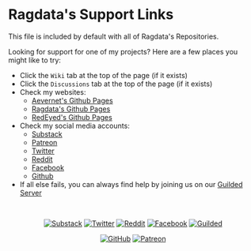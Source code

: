 # Ragdata's Support Links

This file is included by default with all of Ragdata's Repositories.

Looking for support for one of my projects?  Here are a few places you might like to try:

- Click the `Wiki` tab at the top of the page (if it exists)
- Click the `Discussions` tab at the top of the page (if it exists)
- Check my websites:
  - [Aevernet's Github Pages][github-aevernet]
  - [Ragdata's Github Pages][github-ragdata]
  - [RedEyed's Github Pages][github-redeyed]
- Check my social media accounts:
  - [Substack][substack]
  - [Patreon][patreon]
  - [Twitter][twitter]
  - [Reddit][reddit]
  - [Facebook][facebook]
  - [Github][github]
- If all else fails, you can always find help by joining us on our [Guilded Server][guilded]

<br>

<div align="center">

<a href="https://redeyed.substack.com" target="_blank"><img src="https://img.shields.io/badge/Substack-FF6719?style=for-the-badge&logo=substack&logoColor=white" alt="Substack"></a>
<a href="https://twitter.com/RagdataAU" target="_blank"><img src="https://img.shields.io/badge/Twitter-55ACEE?style=for-the-badge&logo=twitter&logoColor=white" alt="Twitter"></a>
<a href="https://reddit.com/redeyedrpg" target="_blank"><img src="https://img.shields.io/badge/Reddit-FF4500?style=for-the-badge&logo=reddit&logoColor=white" alt="Reddit"></a>
<a href="https://facebook.com/redeyedrpg" target="_blank"><img src="https://img.shields.io/badge/Facebook-3B5998?style=for-the-badge&logo=facebook&logoColor=white" alt="Facebook"></a>
<a href="https://www.guilded.gg/r/zzGRqPV8Gj?i=mbqR37Xd" target="_blank"><img src="https://img.shields.io/badge/Guilded-F5C400?style=for-the-badge&logo=guilded&logoColor=black" alt="Guilded"></a>

<a href="" target="_blank"><img src="https://img.shields.io/badge/Sponsors-30363D?style=for-the-badge&logo=github-sponsors&logoColor=EA4AAA" alt="GitHub"></a>
<a href="" target="_blank"><img src="https://img.shields.io/badge/Patreon-FF424D?style=for-the-badge&logo=patreon&logoColor=white" alt="Patreon"></a>

</div>





[substack]: https://redeyed.substack.com
[patreon]: https://ragdata.patreon.com
[twitter]: https://twitter.com/RagdataAU
[reddit]: https://reddit.com/redeyedrpg
[facebook]: https://facebook.com/redeyedrpg
[github]: https://github.com/ragdata
[github-ragdata]: https://github.ragdata.dev
[github-redeyed]: https://github.redeyed-rpg.com
[github-aevernet]: https://github.aever.net
[guilded]: https://www.guilded.gg/r/zzGRqPV8Gj?i=mbqR37Xd
